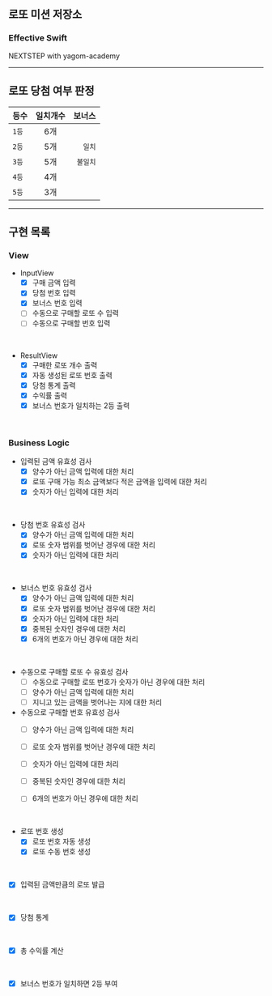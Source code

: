 ## 로또 미션 저장소
### Effective Swift
NEXTSTEP with yagom-academy

---
## 로또 당첨 여부 판정

등수|일치개수|보너스
---|:---:|---:
`1등`|6개|
`2등`|5개|`일치` 
`3등`|5개|`불일치`
`4등`|4개|
`5등`|3개|

---

## 구현 목록

### View
- InputView
    - [x] 구매 금액 입력
    - [x] 당첨 번호 입력
    - [x] 보너스 번호 입력
    - [ ] 수동으로 구매할 로또 수 입력
    - [ ] 수동으로 구매할 번호 입력
    
<br>

- ResultView
    - [x] 구매한 로또 개수 출력
    - [x] 자동 생성된 로또 번호 출력
    - [x] 당첨 통계 출력
    - [x] 수익률 출력
    - [x] 보너스 번호가 일치하는 2등 출력
    
<br>

### Business Logic
- 입력된 금액 유효성 검사
    - [x] 양수가 아닌 금액 입력에 대한 처리
    - [x] 로또 구매 가능 최소 금액보다 적은 금액을 입력에 대한 처리
    - [x] 숫자가 아닌 입력에 대한 처리

 <br>
 
- 당첨 번호 유효성 검사
    - [x] 양수가 아닌 금액 입력에 대한 처리
    - [x] 로또 숫자 범위를 벗어난 경우에 대한 처리
    - [x] 숫자가 아닌 입력에 대한 처리
    
<br>

- 보너스 번호 유효성 검사
    - [x] 양수가 아닌 금액 입력에 대한 처리
    - [x] 로또 숫자 범위를 벗어난 경우에 대한 처리
    - [x] 숫자가 아닌 입력에 대한 처리
    - [x] 중복된 숫자인 경우에 대한 처리
    - [x] 6개의 번호가 아닌 경우에 대한 처리

<br>

- 수동으로 구매할 로또 수 유효성 검사
    - [ ] 수동으로 구매할 로또 번호가 숫자가 아닌 경우에 대한 처리
    - [ ] 양수가 아닌 금액 입력에 대한 처리
    - [ ] 지니고 있는 금액을 벗어나는 지에 대한 처리

- 수동으로 구매할 번호 유효성 검사
    - [ ] 양수가 아닌 금액 입력에 대한 처리
    - [ ] 로또 숫자 범위를 벗어난 경우에 대한 처리
    - [ ] 숫자가 아닌 입력에 대한 처리
    - [ ] 중복된 숫자인 경우에 대한 처리
    - [ ] 6개의 번호가 아닌 경우에 대한 처리


<br>

- 로또 번호 생성
    - [x] 로또 번호 자동 생성
    - [x] 로또 수동 번호 생성

<br>

- [x] 입력된 금액만큼의 로또 발급


<br>

- [x] 당첨 통계

<br>

- [x] 총 수익률 계산

<br>

- [x] 보너스 번호가 일치하면 2등 부여

